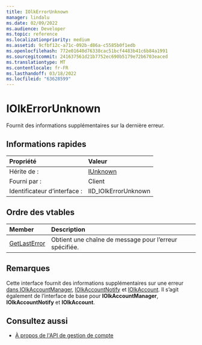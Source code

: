 ```yaml
---
title: IOlkErrorUnknown
manager: lindalu
ms.date: 02/09/2022
ms.audience: Developer
ms.topic: reference
ms.localizationpriority: medium
ms.assetid: 9cfbf12c-a71c-092b-d86a-c5585b0f1edb
ms.openlocfilehash: 772e01640d76338cac51bcf4483b41c6b84a1991
ms.sourcegitcommit: 241637561d21b7752ec690b5179e72b6703eaced
ms.translationtype: MT
ms.contentlocale: fr-FR
ms.lasthandoff: 03/18/2022
ms.locfileid: "63628599"
---
```

# <a name="iolkerrorunknown"></a>IOlkErrorUnknown

Fournit des informations supplémentaires sur la dernière erreur.
  
## <a name="quick-info"></a>Informations rapides

|Propriété |Valeur |
|:-----|:-----|
|Hérite de :   |[IUnknown](/windows/desktop/api/unknwn/nn-unknwn-iunknown.md) |
|Fourni par :   |Client  |
|Identificateur d’interface :   |IID_IOlkErrorUnknown  |
   
## <a name="vtable-order"></a>Ordre des vtables

|Member | Description |
|:-----|:-----|
|[GetLastError](iolkerrorunknown-getlasterror.md) <br/> |Obtient une chaîne de message pour l’erreur spécifiée. |
   
## <a name="remarks"></a>Remarques

Cette interface fournit des informations supplémentaires sur une erreur [dans IOlkAccountManager](iolkaccountmanager.md), [IOlkAccountNotify](iolkaccountnotify.md) et [IOlkAccount](iolkaccount.md). Il s’agit également de l’interface de base pour **IOlkAccountManager**, **IOlkAccountNotify** et **IOlkAccount**. 
  
## <a name="see-also"></a>Consultez aussi

- [À propos de l'API de gestion de compte](about-the-account-management-api.md)
